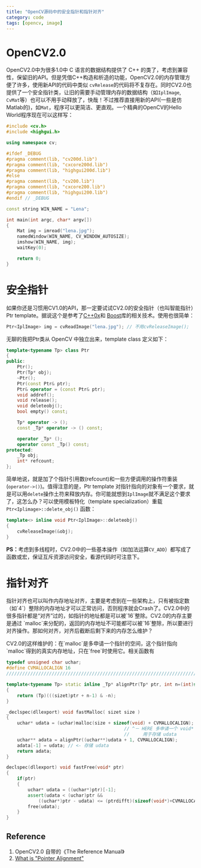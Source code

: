 ```yaml
---
title: "OpenCV源码中的安全指针和指针对齐"
category: code
tags: [opencv, image]
---
```


# OpenCV2.0
OpenCV2.0中为很多1.0中 C 语言的数据结构提供了 C++ 的类了，考虑到兼容性，保留旧的API。但是凭借C++构造和析造的功能，OpenCV2.0的内存管理方便了许多，使用新API的代码中类似 `cvRelease`的代码将不复存在。同时CV2.0也提供了一个安全指针类，让旧的需要手动管理内存的数据结构（如`IplImage`, `CvMat`等）也可以不用手动释放了，快哉！不过推荐直接用新的API(一些是仿Matlab的)，如`Mat`，程序可以更简洁、更直观。一个精典的OpenCV的Hello World程序现在可以这样写：

```cpp
#include <cv.h>
#include <highgui.h>

using namespace cv;

#ifdef _DEBUG
#pragma comment(lib, "cv200d.lib")
#pragma comment(lib, "cxcore200d.lib")
#pragma comment(lib, "highgui200d.lib")
#else
#pragma comment(lib, "cv200.lib")
#pragma comment(lib, "cxcore200.lib")
#pragma comment(lib, "highgui200.lib")
#endif // _DEBUG

const string WIN_NAME = "Lena";

int main(int argc, char* argv[])
{
    Mat img = imread("lena.jpg");
    namedWindow(WIN_NAME, CV_WINDOW_AUTOSIZE);
    imshow(WIN_NAME, img);
    waitKey(0);

    return 0;
}
```

# 安全指针
如果你还是习惯用CV1.0的API，那一定要试试CV2.0的安全指针（也叫智能指针）Ptr template。据说这个是参考了<a href="http://en.wikipedia.org/wiki/C%2B%2B0x">C++0x</a>和 <a href="http://en.wikipedia.org/wiki/Boost_C%2B%2B_Libraries">Boost</a>库的相关技术。使用也很简单：

```cpp
Ptr<IplImage> img = cvReadImage("lena.jpg"); // 不用cvReleaseImage();
```

无聊的我把Ptr类从 OpenCV 中独立出来，template class 定义如下：

```cpp
template<typename Tp> class Ptr
{
public:
    Ptr();
    Ptr(Tp* obj);
    ~Ptr();
    Ptr(const Ptr& ptr);
    Ptr& operator = (const Ptr& ptr);
    void addref(); 
    void release();
    void deleteobj();
    bool empty() const;

    Tp* operator -> ();
    const _Tp* operator -> () const;

    operator _Tp* ();
    operator const _Tp() const;
protected:
    _Tp obj;
    int* refcount;
};
```

简单地说，就是加了个指针引用数(refcount)和一些方便调用的操作符重装(`operator->()`)。值得注意的是，Ptr template 对指针指向的对象有一个要求，就是可以用`delete`操作土符来释放内存。你可能就想到`IplImage`就不满足这个要求了，这怎么办？可以使用模板特化（template specialization）重载 `Ptr<Iplimage>::delete_obj()` 函数：

```cpp
template<> inline void Ptr<IplImage>::deleteobj()
{
    cvReleaseImage(&obj);
}
```

<strong>PS：</strong>考虑到多线程时，CV2.0中的一些基本操作（如加法运算`CV_ADD`）都写成了函数或宏，保证互斥资源访问安全，看源代码时可注意下。

# 指针对齐
<p>指针对齐也可以叫作内存地址对齐，主要是考虑到在一些架构上，只有被指定数（如`4`）整除的内存地址才可以正常访问，否则程序就会Crash了。CV2.0中的很多指针都是“对齐”过的，如指针的地址都是可以被`16`整除。CV2.0的内存主要是通过 `malloc`来分配的，返回的内存地址不可能都可以被`16`整除，所以要进行对齐操作。那如何对齐，对齐后截断后剩下来的内存怎么维护？</p>
<p>CV2.0的这样维护的：在`malloc`是多申请一个指针的空间，这个指针指向`malloc`得到的真实内存地址，只在`free`时使用它。相关函数有</p>

```cpp
typedef unsigned char uchar;
#define CVMALLOCALIGN 16
//////////////////////////////////////////////////////////////////////////

template<typename Tp> static inline _Tp* alignPtr(Tp* ptr, int n=(int)sizeof(Tp))
{
    return (Tp)(((sizet)ptr + n-1) & -n);
}

_declspec(dllexport) void fastMalloc( sizet size )
{
    uchar* udata = (uchar)malloc(size + sizeof(void) + CVMALLOCALIGN); 
                                            // ^－ HERE 多申请一个 void* 的空间，
                                            //     用于存储 udata
    uchar** adata = alignPtr((uchar**)udata + 1, CVMALLOCALIGN);
    adata[-1] = udata; // <- 存储 udata
    return adata;
}

declspec(dllexport) void fastFree(void* ptr)
{
    if(ptr)
    {
        uchar* udata = ((uchar*)ptr)[-1];
        assert(udata < (uchar)ptr &&
            ((uchar*)ptr - udata) <= (ptrdifft)(sizeof(void*)+CVMALLOCALIGN)); 
        free(udata);
    }
}
```
<h2>Reference</h2>
<ol>
    <li>OpenCV2.0 自带的《The Reference Manual》</li>
    <li><a href="http://bytes.com/topic/c/answers/213142-what-pointer-alignment">What is &quot;Pointer Alignment&quot;</a></li>
</ol>
